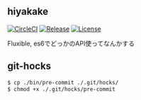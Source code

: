 ## hiyakake

[![CircleCI](https://img.shields.io/circleci/project/MaxMEllon/hiyakake.svg)](https://circleci.com/gh/MaxMEllon/hiyakake)
[![Release](https://img.shields.io/github/release/MaxMEllon/hiyakake.svg)](https://github.com/MaxMEllon/hiyakake/releases/latest)
[![License](https://img.shields.io/github/license/MaxMEllon/hiyakake.svg)](https://github.com/MaxMEllon/hiyakake/blob/master/LICENSE.txt)

Fluxible, es6でどっかのAPI使ってなんかする

## git-hocks

```sh
$ cp ./bin/pre-commit ./.git/hocks/
$ chmod +x ./.git/hocks/pre-commit
```

